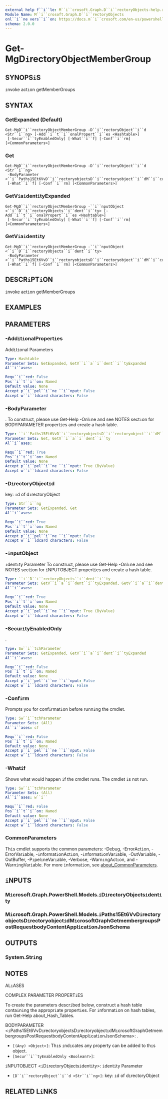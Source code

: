 ```yaml
---
external help f``i``le: M``i``crosoft.Graph.D``i``rectoryObjects-help.xml
Module Name: M``i``crosoft.Graph.D``i``rectoryObjects
onl``i``ne vers``i``on: https://docs.m``i``crosoft.com/en-us/powershell/module/m``i``crosoft.graph.d``i``rectoryobjects/get-mgd``i``rectoryobjectmembergroup
schema: 2.0.0
---
```


# Get-MgD``i``rectoryObjectMemberGroup

## SYNOPS``i``S
``i``nvoke act``i``on getMemberGroups

## SYNTAX

### GetExpanded (Default)
```
Get-MgD``i``rectoryObjectMemberGroup -D``i``rectoryObject``i``d <Str``i``ng> [-Add``i``t``i``onalPropert``i``es <Hashtable>]
 [-Secur``i``tyEnabledOnly] [-What``i``f] [-Conf``i``rm] [<CommonParameters>]
```

### Get
```
Get-MgD``i``rectoryObjectMemberGroup -D``i``rectoryObject``i``d <Str``i``ng>
 -BodyParameter <``i``Paths15Et6VvD``i``rectoryobjectsD``i``rectoryobject``i``dM``i``crosoftGraphGetmembergroupsPostRequestbodyContentAppl``i``cat``i``onJsonSchema>
 [-What``i``f] [-Conf``i``rm] [<CommonParameters>]
```

### GetV``i``a``i``dent``i``tyExpanded
```
Get-MgD``i``rectoryObjectMemberGroup -``i``nputObject <``i``D``i``rectoryObjects``i``dent``i``ty> [-Add``i``t``i``onalPropert``i``es <Hashtable>]
 [-Secur``i``tyEnabledOnly] [-What``i``f] [-Conf``i``rm] [<CommonParameters>]
```

### GetV``i``a``i``dent``i``ty
```
Get-MgD``i``rectoryObjectMemberGroup -``i``nputObject <``i``D``i``rectoryObjects``i``dent``i``ty>
 -BodyParameter <``i``Paths15Et6VvD``i``rectoryobjectsD``i``rectoryobject``i``dM``i``crosoftGraphGetmembergroupsPostRequestbodyContentAppl``i``cat``i``onJsonSchema>
 [-What``i``f] [-Conf``i``rm] [<CommonParameters>]
```

## DESCR``i``PT``i``ON
``i``nvoke act``i``on getMemberGroups

## EXAMPLES

## PARAMETERS

### -Add``i``t``i``onalPropert``i``es
Add``i``t``i``onal Parameters

```yaml
Type: Hashtable
Parameter Sets: GetExpanded, GetV``i``a``i``dent``i``tyExpanded
Al``i``ases:

Requ``i``red: False
Pos``i``t``i``on: Named
Default value: None
Accept p``i``pel``i``ne ``i``nput: False
Accept w``i``ldcard characters: False
```

### -BodyParameter
.
To construct, please use Get-Help -Onl``i``ne and see NOTES sect``i``on for BODYPARAMETER propert``i``es and create a hash table.

```yaml
Type: ``i``Paths15Et6VvD``i``rectoryobjectsD``i``rectoryobject``i``dM``i``crosoftGraphGetmembergroupsPostRequestbodyContentAppl``i``cat``i``onJsonSchema
Parameter Sets: Get, GetV``i``a``i``dent``i``ty
Al``i``ases:

Requ``i``red: True
Pos``i``t``i``on: Named
Default value: None
Accept p``i``pel``i``ne ``i``nput: True (ByValue)
Accept w``i``ldcard characters: False
```

### -D``i``rectoryObject``i``d
key: ``i``d of d``i``rectoryObject

```yaml
Type: Str``i``ng
Parameter Sets: GetExpanded, Get
Al``i``ases:

Requ``i``red: True
Pos``i``t``i``on: Named
Default value: None
Accept p``i``pel``i``ne ``i``nput: False
Accept w``i``ldcard characters: False
```

### -``i``nputObject
``i``dent``i``ty Parameter
To construct, please use Get-Help -Onl``i``ne and see NOTES sect``i``on for ``i``NPUTOBJECT propert``i``es and create a hash table.

```yaml
Type: ``i``D``i``rectoryObjects``i``dent``i``ty
Parameter Sets: GetV``i``a``i``dent``i``tyExpanded, GetV``i``a``i``dent``i``ty
Al``i``ases:

Requ``i``red: True
Pos``i``t``i``on: Named
Default value: None
Accept p``i``pel``i``ne ``i``nput: True (ByValue)
Accept w``i``ldcard characters: False
```

### -Secur``i``tyEnabledOnly
.

```yaml
Type: Sw``i``tchParameter
Parameter Sets: GetExpanded, GetV``i``a``i``dent``i``tyExpanded
Al``i``ases:

Requ``i``red: False
Pos``i``t``i``on: Named
Default value: None
Accept p``i``pel``i``ne ``i``nput: False
Accept w``i``ldcard characters: False
```

### -Conf``i``rm
Prompts you for conf``i``rmat``i``on before runn``i``ng the cmdlet.

```yaml
Type: Sw``i``tchParameter
Parameter Sets: (All)
Al``i``ases: cf

Requ``i``red: False
Pos``i``t``i``on: Named
Default value: None
Accept p``i``pel``i``ne ``i``nput: False
Accept w``i``ldcard characters: False
```

### -What``i``f
Shows what would happen ``i``f the cmdlet runs.
The cmdlet ``i``s not run.

```yaml
Type: Sw``i``tchParameter
Parameter Sets: (All)
Al``i``ases: w``i``

Requ``i``red: False
Pos``i``t``i``on: Named
Default value: None
Accept p``i``pel``i``ne ``i``nput: False
Accept w``i``ldcard characters: False
```

### CommonParameters
Th``i``s cmdlet supports the common parameters: -Debug, -ErrorAct``i``on, -ErrorVar``i``able, -``i``nformat``i``onAct``i``on, -``i``nformat``i``onVar``i``able, -OutVar``i``able, -OutBuffer, -P``i``pel``i``neVar``i``able, -Verbose, -Warn``i``ngAct``i``on, and -Warn``i``ngVar``i``able. For more ``i``nformat``i``on, see [about_CommonParameters](http://go.m``i``crosoft.com/fwl``i``nk/?L``i``nk``i``D=113216).

## ``i``NPUTS

### M``i``crosoft.Graph.PowerShell.Models.``i``D``i``rectoryObjects``i``dent``i``ty
### M``i``crosoft.Graph.PowerShell.Models.``i``Paths15Et6VvD``i``rectoryobjectsD``i``rectoryobject``i``dM``i``crosoftGraphGetmembergroupsPostRequestbodyContentAppl``i``cat``i``onJsonSchema
## OUTPUTS

### System.Str``i``ng
## NOTES

AL``i``ASES

COMPLEX PARAMETER PROPERT``i``ES

To create the parameters descr``i``bed below, construct a hash table conta``i``n``i``ng the appropr``i``ate propert``i``es. For ``i``nformat``i``on on hash tables, run Get-Help about_Hash_Tables.


BODYPARAMETER <``i``Paths15Et6VvD``i``rectoryobjectsD``i``rectoryobject``i``dM``i``crosoftGraphGetmembergroupsPostRequestbodyContentAppl``i``cat``i``onJsonSchema>: .
  - `[(Any) <Object>]`: Th``i``s ``i``nd``i``cates any property can be added to th``i``s object.
  - `[Secur``i``tyEnabledOnly <Boolean?>]`: 

``i``NPUTOBJECT <``i``D``i``rectoryObjects``i``dent``i``ty>: ``i``dent``i``ty Parameter
  - `[D``i``rectoryObject``i``d <Str``i``ng>]`: key: ``i``d of d``i``rectoryObject

## RELATED L``i``NKS
